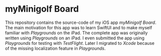 # myMinigolf Board

This repository contains the source-code of my iOS app _myMinigolf Board_. The main motivation for this app
was to learn SwiftUI and to make myself familiar with _Playgrounds_ on the iPad. The complete app was originally
written using _Playgrounds_ on an iPad. I even submitted the app using _Playgrounds_ for testing with _TestFlight_.
Later I migrated to _Xcode_ because of the missing localization feature in _Playgrounds_.
